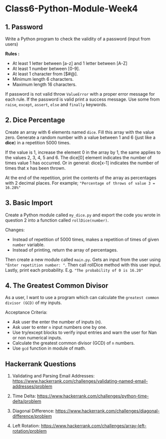 # Class6-Python-Module-Week4

## 1. Password
Write a Python program to check the validity of a password (input from users)
    
**Rules :**
- At least 1 letter between [a-z] and 1 letter between [A-Z]
- At least 1 number between [0-9].
- At least 1 character from [$#@].
- Minimum length 6 characters.
- Maximum length 16 characters.

If password is not valid throw `ValueError` with a proper error message for each rule. If the password is valid print a success message. Use some from  `raise`, `except`, `assert`, `else` and `finally` keywords.

## 2. Dice Percentage
Create an array with 6 elements named `dice`. Fill this array with the value zero. Generate a random number with a value between 1 and 6 (just like a **dice**) in a repetition 5000 times.

If the value is 1, increase the element 0 in the array by 1, the same applies to the values 2, 3, 4, 5 and 6. The dice[0] element indicates the number of times value 1 has occurred. Or in general: dice[x-1] indicates the number of times that x has been thrown. 
    
At the end of the repetition, print the contents of the array as percentages with 2 decimal places. For example; `"Percentage of throws of value 3 = 16.28%"`

## 3. Basic Import
Create a Python module called `my_dice.py` and export the code you wrote in question 2 into a function called `rollDice(number)`. 

Changes:
- Instead of repetition of 5000 times, makes a repetition of times of given `number` variable.
- Instead of printing, return the array of percentages.

Then create a new module called `main.py`. Gets an input from the user using `"Enter repetition number: "`. Then call rollDice method with this user input. Lastly, print each probability. E.g. `"The probability of 0 is 16.20"`

## 4. The Greatest Common Divisor
As a user, I want to use a program which can calculate the `greatest common divisor (GCD)` of my inputs. 

Acceptance Criteria:
- Ask user the enter the number of inputs (n).
- Ask user to enter `n` input numbers one by one.
- Use try/except blocks to verify input entries and warn the user for Nan or non numerical inputs.
- Calculate the greatest common divisor (GCD) of `n` numbers.
- Use `gcd` function in module of math.

## Hackerrank Questions

1. Validating and Parsing Email Addresses: https://www.hackerrank.com/challenges/validating-named-email-addresses/problem

2. Time Delta: https://www.hackerrank.com/challenges/python-time-delta/problem

3. Diagonal Difference: https://www.hackerrank.com/challenges/diagonal-difference/problem

4. Left Rotation: https://www.hackerrank.com/challenges/array-left-rotation/problem



